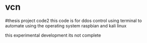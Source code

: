 # vcn

#thesis project code2
this code is for ddos control 
using terminal to automate using the operating system raspbian and kali linux

this experimental development its not complete
